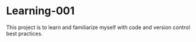 # Learning-001
This project is to learn and familiarize myself with code and version control best practices.
